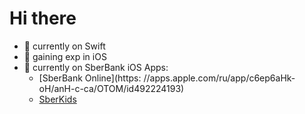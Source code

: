 # Hi there
* 🌱 currently on Swift
* 🎯 gaining exp in iOS
* 🔭 currently on SberBank iOS Apps:
  * [SberBank Online](https: //apps.apple.com/ru/app/c6ep6aHk-oH/anH-c-ca/OTOM/id492224193)
  * [SberKids](https://apps.apple.com/ru/app/c6epkids/id1407713839)

<!--
## 📫 How To Reach Me
- [LinkedIn](https://www.linkedin.com/in/dmitry-aksyonov-85a23b118/)   
- [Instagram](https://www.instagram.com/daksyonov)
- [Facebook](https://www.facebook.com/daksyonovmsc/)
- [Telegram](https://t.me.eyedropping/)
- [E-Mail](mailto:dmi.aksyonov@gmail.com) 
-->

<!--
**daksyonov/daksyonov** is a ✨ _special_ ✨ repository because its `README.md` (this file) appears on your GitHub profile.

Here are some ideas to get you started:

- 🔭 I’m currently working on ...
- 🌱 I’m currently learning ...
- 👯 I’m looking to collaborate on ...
- 🤔 I’m looking for help with ...
- 💬 Ask me about ...
- 📫 How to reach me: ...
- 😄 Pronouns: ...
- ⚡ Fun fact: ...
-->
